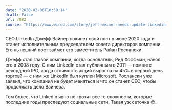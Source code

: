 ```yaml
---
date: "2020-02-06T10:59:14"
draft: False
url: /882
source: "https://www.wired.com/story/jeff-weiner-needs-update-linkedin-profile/"
---
```


CEO LinkedIn Джефф Вайнер покинет свой пост в июне 2020 года и станет исполнительным председателем совета директоров компании. Его нынешний пост займет его заместитель Райан Рослански.

Джефф стал главой компании, когда основатель, Рид Хоффман, нанял его в 2008 году. С ним LinkedIn стал публичным в 2011 — помните рекордный IPO, когда стоимость акций выросла на 45% в первый день торгов? — с ним же LinkedIn был куплен Microsoft. Рослански уже заявил, что компания не будет меняться и что он станет CEO, чтобы продолжать дело Вайнера.

Тем более, что LinkedIn явно не грозят все те сложности, которые последние годы преследуют социальные сети. Такая уж сеточка 😊.
